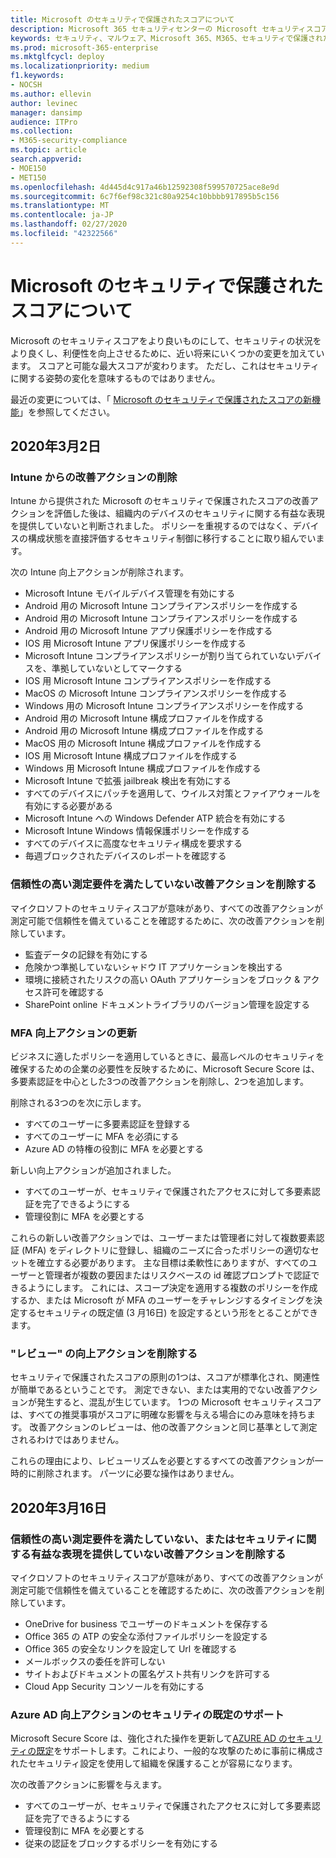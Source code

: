 ```yaml
---
title: Microsoft のセキュリティで保護されたスコアについて
description: Microsoft 365 セキュリティセンターの Microsoft セキュリティスコア、詳細情報の計算方法、およびセキュリティ管理者が期待できるセキュリティについて説明します。
keywords: セキュリティ、マルウェア、Microsoft 365、M365、セキュリティで保護されたスコア、セキュリティセンター、改善アクション
ms.prod: microsoft-365-enterprise
ms.mktglfcycl: deploy
ms.localizationpriority: medium
f1.keywords:
- NOCSH
ms.author: ellevin
author: levinec
manager: dansimp
audience: ITPro
ms.collection:
- M365-security-compliance
ms.topic: article
search.appverid:
- MOE150
- MET150
ms.openlocfilehash: 4d445d4c917a46b12592308f599570725ace8e9d
ms.sourcegitcommit: 6c7f6ef98c321c80a9254c10bbbb917895b5c156
ms.translationtype: MT
ms.contentlocale: ja-JP
ms.lasthandoff: 02/27/2020
ms.locfileid: "42322566"
---
```

# <a name="whats-coming-in-microsoft-secure-score"></a>Microsoft のセキュリティで保護されたスコアについて

Microsoft のセキュリティスコアをより良いものにして、セキュリティの状況をより良くし、利便性を向上させるために、近い将来にいくつかの変更を加えています。 スコアと可能な最大スコアが変わります。 ただし、これはセキュリティに関する姿勢の変化を意味するものではありません。

最近の変更については、「 [Microsoft のセキュリティで保護されたスコアの新機能](microsoft-secure-score.md#whats-new)」を参照してください。

## <a name="march-2nd-2020"></a>2020年3月2日

### <a name="removing-improvement-actions-from-intune"></a>Intune からの改善アクションの削除

Intune から提供された Microsoft のセキュリティで保護されたスコアの改善アクションを評価した後は、組織内のデバイスのセキュリティに関する有益な表現を提供していないと判断されました。 ポリシーを重視するのではなく、デバイスの構成状態を直接評価するセキュリティ制御に移行することに取り組んでいます。

次の Intune 向上アクションが削除されます。

- Microsoft Intune モバイルデバイス管理を有効にする
- Android 用の Microsoft Intune コンプライアンスポリシーを作成する
- Android 用の Microsoft Intune コンプライアンスポリシーを作成する
- Android 用の Microsoft Intune アプリ保護ポリシーを作成する
- IOS 用 Microsoft Intune アプリ保護ポリシーを作成する
- Microsoft Intune コンプライアンスポリシーが割り当てられていないデバイスを、準拠していないとしてマークする
- IOS 用 Microsoft Intune コンプライアンスポリシーを作成する
- MacOS の Microsoft Intune コンプライアンスポリシーを作成する
- Windows 用の Microsoft Intune コンプライアンスポリシーを作成する
- Android 用の Microsoft Intune 構成プロファイルを作成する
- Android 用の Microsoft Intune 構成プロファイルを作成する
- MacOS 用の Microsoft Intune 構成プロファイルを作成する
- IOS 用 Microsoft Intune 構成プロファイルを作成する
- Windows 用 Microsoft Intune 構成プロファイルを作成する
- Microsoft Intune で拡張 jailbreak 検出を有効にする
- すべてのデバイスにパッチを適用して、ウイルス対策とファイアウォールを有効にする必要がある
- Microsoft Intune への Windows Defender ATP 統合を有効にする
- Microsoft Intune Windows 情報保護ポリシーを作成する
- すべてのデバイスに高度なセキュリティ構成を要求する
- 毎週ブロックされたデバイスのレポートを確認する

### <a name="removing-improvement-actions-that-dont-meet-expectations-for-reliable-measurement"></a>信頼性の高い測定要件を満たしていない改善アクションを削除する 

マイクロソフトのセキュリティスコアが意味があり、すべての改善アクションが測定可能で信頼性を備えていることを確認するために、次の改善アクションを削除しています。

- 監査データの記録を有効にする
- 危険かつ準拠していないシャドウ IT アプリケーションを検出する
- 環境に接続されたリスクの高い OAuth アプリケーションをブロック & アクセス許可を確認する
- SharePoint online ドキュメントライブラリのバージョン管理を設定する

### <a name="mfa-improvement-action-updates"></a>MFA 向上アクションの更新

ビジネスに適したポリシーを適用しているときに、最高レベルのセキュリティを確保するための企業の必要性を反映するために、Microsoft Secure Score は、多要素認証を中心とした3つの改善アクションを削除し、2つを追加します。

削除される3つのを次に示します。

- すべてのユーザーに多要素認証を登録する
- すべてのユーザーに MFA を必須にする
- Azure AD の特権の役割に MFA を必要とする

新しい向上アクションが追加されました。

- すべてのユーザーが、セキュリティで保護されたアクセスに対して多要素認証を完了できるようにする
- 管理役割に MFA を必要とする

 これらの新しい改善アクションでは、ユーザーまたは管理者に対して複数要素認証 (MFA) をディレクトリに登録し、組織のニーズに合ったポリシーの適切なセットを確立する必要があります。 主な目標は柔軟性にありますが、すべてのユーザーと管理者が複数の要因またはリスクベースの id 確認プロンプトで認証できるようにします。 これには、スコープ決定を適用する複数のポリシーを作成するか、または Microsoft が MFA のユーザーをチャレンジするタイミングを決定するセキュリティの既定値 (3 月16日) を設定するという形をとることができます。

### <a name="removing-review-improvement-actions"></a>"レビュー" の向上アクションを削除する

セキュリティで保護されたスコアの原則の1つは、スコアが標準化され、関連性が簡単であるということです。 測定できない、または実用的でない改善アクションが発生すると、混乱が生じています。 1つの Microsoft セキュリティスコアは、すべての推奨事項がスコアに明確な影響を与える場合にのみ意味を持ちます。 改善アクションのレビューは、他の改善アクションと同じ基準として測定されるわけではありません。  

これらの理由により、レビューリズムを必要とするすべての改善アクションが一時的に削除されます。 パーツに必要な操作はありません。

## <a name="march-16th-2020"></a>2020年3月16日

### <a name="removing-improvement-actions-that-dont-meet-expectations-for-reliable-measurement-or-dont-provide-a-useful-representation-of-security-posture"></a>信頼性の高い測定要件を満たしていない、またはセキュリティに関する有益な表現を提供していない改善アクションを削除する

マイクロソフトのセキュリティスコアが意味があり、すべての改善アクションが測定可能で信頼性を備えていることを確認するために、次の改善アクションを削除しています。

- OneDrive for business でユーザーのドキュメントを保存する
- Office 365 の ATP の安全な添付ファイルポリシーを設定する
- Office 365 の安全なリンクを設定して Url を確認する
- メールボックスの委任を許可しない
- サイトおよびドキュメントの匿名ゲスト共有リンクを許可する
- Cloud App Security コンソールを有効にする

### <a name="supporting-security-defaults-for-azure-ad-improvement-actions"></a>Azure AD 向上アクションのセキュリティの既定のサポート

Microsoft Secure Score は、強化された操作を更新して[AZURE AD のセキュリティの既定](https://docs.microsoft.com/azure/active-directory/fundamentals/concept-fundamentals-security-defaults)をサポートします。これにより、一般的な攻撃のために事前に構成されたセキュリティ設定を使用して組織を保護することが容易になります。

次の改善アクションに影響を与えます。

- すべてのユーザーが、セキュリティで保護されたアクセスに対して多要素認証を完了できるようにする
- 管理役割に MFA を必要とする
- 従来の認証をブロックするポリシーを有効にする
